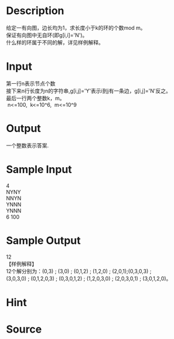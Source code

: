 
# Description

<div class="content"><div>给定一有向图，边长均为1，求长度小于k的环的个数mod m。</div>
<div>保证有向图中无自环(即g[i,i]=&#39;N&#39;)。</div>
<div>什么样的环属于不同的解，详见样例解释。</div>
<p></p></div>

# Input

<div class="content"><div>第一行n表示节点个数</div>
<div>接下来n行长度为n的字符串,g[i,j]=&#39;Y&#39;表示i到j有一条边，g[i,j]=&#39;N&#39;反之。</div>
<div>最后一行两个整数k，m。</div>
<div> n&lt;=100,  k&lt;=10^6,  m&lt;=10^9</div>
<p></p></div>

# Output

<div class="content"><div>一个整数表示答案.</div>
<p></p></div>

# Sample Input

<div class="content"><span class="sampledata">4<br/>
NYNY<br/>
NNYN<br/>
YNNN<br/>
YNNN<br/>
6 100  </span></div>

# Sample Output

<div class="content"><span class="sampledata">12  <br/>
【样例解释】<br/>
12个解分别为：(0,3) ; (3,0) ; (0,1,2) ; (1,2,0) ; (2,0,1);(0,3,0,3) ; <br/>
(3,0,3,0) ; (0,1,2,0,3) ; (0,3,0,1,2) ; (1,2,0,3,0) ; (2,0,3,0,1) ; (3,0,1,2,0)。 </span></div>

# Hint

<div class="content"><p></p></div>

# Source

<div class="content"><p><a href="problemset.php?search="></a></p></div>

